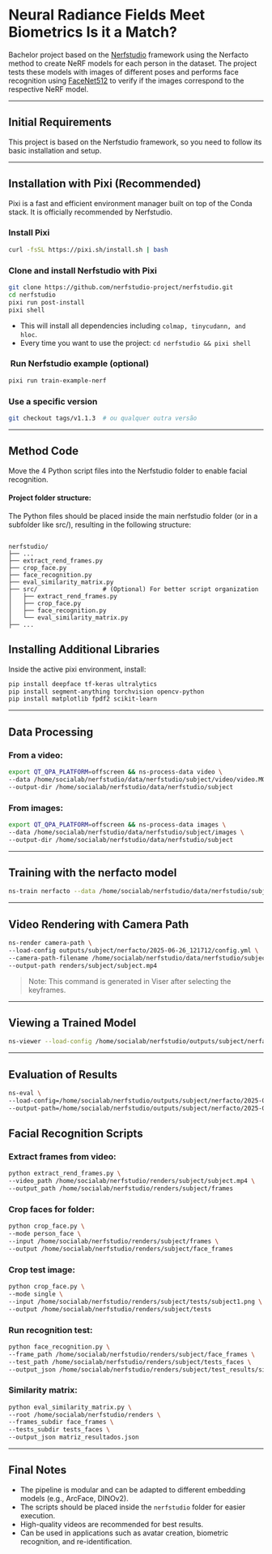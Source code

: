 # Neural Radiance Fields Meet Biometrics Is it a Match?
Bachelor project based on the [Nerfstudio](https://github.com/nerfstudio-project/nerfstudio) framework using the Nerfacto method to create NeRF models for each person in the dataset. The project tests these models with images of different poses and performs face recognition using [FaceNet512](https://github.com/davidsandberg/facenet) to verify if the images correspond to the respective NeRF model.

---


## Initial Requirements

This project is based on the Nerfstudio framework, so you need to follow its basic installation and setup.

---

## Installation with Pixi (Recommended)

Pixi is a fast and efficient environment manager built on top of the Conda stack. It is officially recommended by Nerfstudio.

### Install Pixi

```bash
curl -fsSL https://pixi.sh/install.sh | bash
```

### Clone and install Nerfstudio with Pixi

```bash
git clone https://github.com/nerfstudio-project/nerfstudio.git
cd nerfstudio
pixi run post-install
pixi shell
```

- This will install all dependencies including `colmap, tinycudann, and hloc`.
- Every time you want to use the project: `cd nerfstudio && pixi shell`

###  Run Nerfstudio example (optional)

```bash
pixi run train-example-nerf
```

### Use a specific version

```bash
git checkout tags/v1.1.3  # ou qualquer outra versão
```

---

## Method Code

Move the 4 Python script files into the Nerfstudio folder to enable facial recognition.

#### Project folder structure:
The Python files should be placed inside the main nerfstudio folder (or in a subfolder like src/), resulting in the following structure:
```

nerfstudio/
├── ...
├── extract_rend_frames.py
├── crop_face.py
├── face_recognition.py
├── eval_similarity_matrix.py
├── src/                  # (Optional) For better script organization
│   ├── extract_rend_frames.py
│   ├── crop_face.py
│   ├── face_recognition.py
│   └── eval_similarity_matrix.py
├── ...

```

## Installing Additional Libraries

Inside the active pixi environment, install:

```bash
pip install deepface tf-keras ultralytics
pip install segment-anything torchvision opencv-python
pip install matplotlib fpdf2 scikit-learn
```

---

## Data Processing

### From a video:

```bash
export QT_QPA_PLATFORM=offscreen && ns-process-data video \
--data /home/socialab/nerfstudio/data/nerfstudio/subject/video/video.MOV \
--output-dir /home/socialab/nerfstudio/data/nerfstudio/subject
```

### From images:

```bash
export QT_QPA_PLATFORM=offscreen && ns-process-data images \
--data /home/socialab/nerfstudio/data/nerfstudio/subject/images \
--output-dir /home/socialab/nerfstudio/data/nerfstudio/subject
```

---

## Training with the nerfacto model

```bash
ns-train nerfacto --data /home/socialab/nerfstudio/data/nerfstudio/subject
```

---

## Video Rendering with Camera Path

```bash
ns-render camera-path \
--load-config outputs/subject/nerfacto/2025-06-26_121712/config.yml \
--camera-path-filename /home/socialab/nerfstudio/data/nerfstudio/subject/camera_paths/subject.json \
--output-path renders/subject/subject.mp4
```

> Note: This command is generated in Viser after selecting the keyframes.

---

## Viewing a Trained Model

```bash
ns-viewer --load-config /home/socialab/nerfstudio/outputs/subject/nerfacto/2025-06-25_180938/config.yml
```

---

## Evaluation of Results

```bash
ns-eval \
--load-config=/home/socialab/nerfstudio/outputs/subject/nerfacto/2025-06-26_143818/config.yml \
--output-path=/home/socialab/nerfstudio/outputs/subject/nerfacto/2025-06-26_143818/output.json
```

## Facial Recognition Scripts

### Extract frames from video:

```bash
python extract_rend_frames.py \
--video_path /home/socialab/nerfstudio/renders/subject/subject.mp4 \
--output_path /home/socialab/nerfstudio/renders/subject/frames
```

### Crop faces for folder:

```bash
python crop_face.py \
--mode person_face \
--input /home/socialab/nerfstudio/renders/subject/frames \
--output /home/socialab/nerfstudio/renders/subject/face_frames
```

### Crop test image:

```bash
python crop_face.py \
--mode single \
--input /home/socialab/nerfstudio/renders/subject/tests/subject1.png \
--output /home/socialab/nerfstudio/renders/subject/tests
```

### Run recognition test:

```bash
python face_recognition.py \
--frame_path /home/socialab/nerfstudio/renders/subject/face_frames \
--test_path /home/socialab/nerfstudio/renders/subject/tests_faces \
--output_json /home/socialab/nerfstudio/renders/subject/test_results/sim_cos.json
```

### Similarity matrix:

```bash
python eval_similarity_matrix.py \
--root /home/socialab/nerfstudio/renders \
--frames_subdir face_frames \
--tests_subdir tests_faces \
--output_json matriz_resultados.json
```

---

## Final Notes

- The pipeline is modular and can be adapted to different embedding models (e.g., ArcFace, DINOv2).
- The scripts should be placed inside the `nerfstudio` folder for easier execution.
- High-quality videos are recommended for best results.
- Can be used in applications such as avatar creation, biometric recognition, and re-identification.



